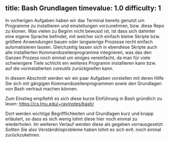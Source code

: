 title: Bash Grundlagen
timevalue: 1.0
difficulty: 1
---

In vorherigen Aufgaben haben wir das Terminal bereits genutzt um Programme zu installieren und einstellungen vorzunehmen, bzw. diese Repo zu klonen. Was vielen zu Beginn nicht bewusst ist, ist dass sich dahinter eine eigene Sprache befindet, mit welcher sich einfach kleine Skripte bzw. größere Anwendungen bauen oder langwierige Prozesse recht einfach automatisieren lassen. Gleichzeitig lassen sich in ebendiese Skripte auch alle installierten Kommandozeilenprogramme integrieren, was das den Ganzen Prozess noch einmal um einiges vereinfacht, da man für viele schwierigere Tiele schlicht ein weiteres Programm installieren kann bzw. auf die vorinstallierten *coreutils* zurückgreifen kann.

In diesem Abschnitt werden wir ein paar Aufgaben vorstellen mit deren Hilfe Sie sich mit gängigen Kommandozeilenprogrammen sowie den Grundlagen von Bash vertraut machen können.

Zum Einstieg empfiehlt es sich diese kurze Einführung in Bash gründlich zu lesen: https://cs.lmu.edu/~ray/notes/bash/

Dort werden wichtige Begrifflichkeiten und Grundlagen kurz und knapp erläutert, so dass es sich wenig lohnt diese hier noch einmal zu wiederholen. Im weiteren Verlauf werden diese als gegeben vorrausgesetzt. Sollten Sie also Verständnisprobleme haben lohnt es sich evtl. noch einmal zurückzukehren.